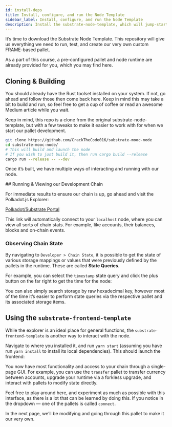 ```yaml
---
id: install-deps
title: Install, configure, and run the Node Template
sidebar_label: Install, configure, and run the Node Template
description: Install the substrate-node-template, which will jump-start the development process!
---
```


It’s time to download the Substrate Node Template. This repository will give us everything we need to run, test, and create our very own custom FRAME-based pallet.

As a part of this course, a pre-configured pallet and node runtime are already provided for you, which you may find here.

## Cloning & Building

You should already have the Rust toolset installed on your system.  If not, go ahead and follow those then come back here.  Keep in mind this may take a bit to build and run, so feel free to get a cup of coffee or read an awesome Medium article while you wait.

Keep in mind, this repo is a clone from the original substrate-node-template, but with a few tweaks to make it easier to work with for when we start our pallet development.

```bash
git clone https://github.com/CrackTheCode016/substrate-mooc-node
cd substrate-mooc-node/
# This will build and launch the node
# If you wish to just build it, then run cargo build --release
cargo run --release -- --dev
```

Once it’s built, we have multiple ways of interacting and running with our node.

## Running & Viewing our Development Chain

For immediate results to ensure our chain is up, go ahead and visit the Polkadot.js Explorer: 

[Polkadot/Substrate Portal](https://polkadot.js.org/apps/#/explorer?rpc=ws://localhost:9944)

This link will automatically connect to your `localhost` node, where you can view all sorts of chain stats. For example, like accounts, their balances, blocks and on-chain events. 

### Observing Chain State

 By navigating to `Developer > Chain State`, it is possible to get the state of various storage mappings or values that were previously defined by the pallets in the runtime.  These are called **State Queries.**

For example, you can select the `timestamp` state query and click the plus button on the far right to get the time for the node:



You can also simply search storage by raw hexadecimal key, however most of the time it’s easier to perform state queries via the respective pallet and its associated storage items.

## Using the `substrate-frontend-template`

While the explorer is an ideal place for general functions, the `substrate-frontend-template` is another way to interact with the node. 

Navigate to where you installed it, and run `yarn start` (assuming you have run `yarn install` to install its local dependencies).  This should launch the frontend:



You now have most functionality and access to your chain through a single-page GUI.  For example, you can use the `transfer` pallet to transfer currency between accounts, upgrade your runtime via a forkless upgrade, and interact with pallets to modify state directly.


Feel free to play around here, and experiment as much as possible with this interface, as there is a lot that can be learned by doing this. If you notice in the dropdown — one of the pallets is called `connect`. 

In the next page, we’ll be modifying and going through this pallet to make it our very own.